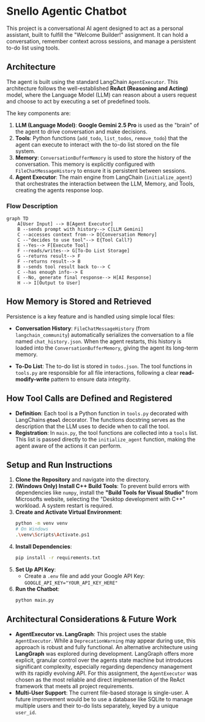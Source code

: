 # Snello Agentic Chatbot

This project is a conversational AI agent designed to act as a personal assistant, built to fulfill the "Welcome Builder!" assignment. It can hold a conversation, remember context across sessions, and manage a persistent to-do list using tools.

## Architecture

The agent is built using the standard LangChain `AgentExecutor`. This architecture follows the well-established **ReAct (Reasoning and Acting)** model, where the Language Model (LLM) can reason about a users request and choose to act by executing a set of predefined tools.

The key components are:

1.  **LLM (Language Model)**: **Google Gemini 2.5 Pro** is used as the "brain" of the agent to drive conversation and make decisions.
2.  **Tools**: Python functions (`add_todo`, `list_todos`, `remove_todo`) that the agent can execute to interact with the to-do list stored on the file system.
3.  **Memory**: `ConversationBufferMemory` is used to store the history of the conversation. This memory is explicitly configured with `FileChatMessageHistory` to ensure it is persistent between sessions.
4.  **Agent Executor**: The main engine from LangChain (`initialize_agent`) that orchestrates the interaction between the LLM, Memory, and Tools, creating the agents response loop.

### Flow Description

```mermaid
graph TD
    A[User Input] --> B[Agent Executor]
    B --sends prompt with history--> C[LLM Gemini]
    C --accesses context from--> D[Conversation Memory]
    C --"decides to use tool"--> E{Tool Call?}
    E --Yes--> F[Execute Tool]
    F --reads/writes--> G[To-Do List Storage]
    G --returns result--> F
    F --returns result--> B
    B --sends tool result back to--> C
    C --has enough info--> E
    E --No, generate final response--> H[AI Response]
    H --> I[Output to User]
```

## How Memory is Stored and Retrieved

Persistence is a key feature and is handled using simple local files:

*   **Conversation History**: `FileChatMessageHistory` (from `langchain_community`) automatically serializes the conversation to a file named `chat_history.json`. When the agent restarts, this history is loaded into the `ConversationBufferMemory`, giving the agent its long-term memory.

*   **To-Do List**: The to-do list is stored in `todos.json`. The tool functions in `tools.py` are responsible for all file interactions, following a clear **read-modify-write** pattern to ensure data integrity.

## How Tool Calls are Defined and Registered

*   **Definition**: Each tool is a Python function in `tools.py` decorated with LangChains **`@tool`** decorator. The functions docstring serves as the description that the LLM uses to decide when to call the tool.
*   **Registration**: In `main.py`, the tool functions are collected into a `tools` list. This list is passed directly to the `initialize_agent` function, making the agent aware of the actions it can perform.

## Setup and Run Instructions

1.  **Clone the Repository** and navigate into the directory.
2.  **(Windows Only) Install C++ Build Tools**: To prevent build errors with dependencies like `numpy`, install the **"Build Tools for Visual Studio"** from Microsofts website, selecting the "Desktop development with C++" workload. A system restart is required.
3.  **Create and Activate Virtual Environment**:
    ```bash
    python -m venv venv
    # On Windows
    .\venv\Scripts\Activate.ps1
    ```
4.  **Install Dependencies**:
    ```bash
    pip install -r requirements.txt
    ```
5.  **Set Up API Key**:
    *   Create a `.env` file and add your Google API Key: `GOOGLE_API_KEY="YOUR_API_KEY_HERE"`
6.  **Run the Chatbot**:
    ```bash
    python main.py
    ```

## Architectural Considerations & Future Work

*   **AgentExecutor vs. LangGraph**: This project uses the stable `AgentExecutor`. While a `DeprecationWarning` may appear during use, this approach is robust and fully functional. An alternative architecture using **LangGraph** was explored during development. LangGraph offers more explicit, granular control over the agents state machine but introduces significant complexity, especially regarding dependency management with its rapidly evolving API. For this assignment, the `AgentExecutor` was chosen as the most reliable and direct implementation of the ReAct framework that meets all project requirements.
*   **Multi-User Support**: The current file-based storage is single-user. A future improvement would be to use a database like SQLite to manage multiple users and their to-do lists separately, keyed by a unique `user_id`.
